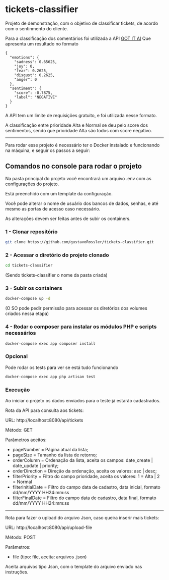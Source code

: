 # tickets-classifier

Projeto de demonstração, com o objetivo de classificar tickets, de acordo com o sentinmento do cliente.

Para a classificação dos comentários foi utilizada a API [GOT IT AI](https://documenter.getpostman.com/view/4456678/RWaHyVMX)
Que apresenta um resultado no formato
```
{
  "emotions": {
    "sadness": 0.65625,
    "joy": 0,
    "fear": 0.2625,
    "disgust": 0.2625,
    "anger": 0
  },
  "sentiment": {
    "score": -0.7875,
    "label": "NEGATIVE"
  }
}
```

A API tem um limite de requisições gratuito, e foi utilizada nesse formato.

A classificação entre prioridade Alta e Normal se deu pelo score dos sentimentos, sendo que prioridade Alta são todos com score negativo.

---

Para rodar esse projeto é necessário ter o Docker instalado e funcionando na máquina, e seguir os passos a seguir:

## Comandos no console para rodar o projeto

Na pasta principal do projeto você encontrará um arquivo .env com as configurações do projeto.

Está preenchido com um template da configuração.

Você pode alterar o nome de usuário dos bancos de dados, senhas, e até mesmo as portas de acesso caso necessário.

As alterações devem ser feitas antes de subir os containers.

### 1 - Clonar repositório
```bash
git clone https://github.com/gustavoRossler/tickets-classifier.git
```

### 2 - Acessar o diretório do projeto clonado
```bash
cd tickets-classifier
```
(Sendo tickets-classifier o nome da pasta criada)

### 3 - Subir os containers 
```bash
docker-compose up -d
```
(O SO pode pedir permissão para acessar os diretórios dos volumes criados nessa etapa)

### 4 - Rodar o composer para instalar os módulos PHP e scripts necessários
```bash
docker-compose exec app composer install
```

### Opcional
Pode rodar os tests para ver se está tudo funcionando
```bash
docker-compose exec app php artisan test
```

### Execução

Ao iniciar o projeto os dados enviados para o teste já estarão cadastrados.

Rota da API para consulta aos tickets:

URL: http://localhost:8080/api/tickets

Método: GET

Parâmetros aceitos:

- pageNumber = Página atual da lista;
- pageSize = Tamanho da lista de retorno;
- orderColumn = Ordenação da lista, aceita os campos: date_create | date_update | priority;
- orderDirection = Direção da ordenação, aceita os valores: asc | desc;
- filterPriority = Filtro do campo prioridade, aceita os valores: 1 = Alta | 2 = Normal
- filterInitialDate = Filtro do campo data de cadastro, data inicial, formato dd/mm/YYYY HH24:mm:ss
- filterFinalDate = Filtro do campo data de cadastro, data final, formato dd/mm/YYYY HH24:mm:ss

--------

Rota para fazer o upload do arquivo Json, caso queira inserir mais tickets:

URL: http://localhost:8080/api/upload-file

Método: POST

Parâmetros:
- file (tipo: file, aceita: arquivos .json)

Aceita arquivos tipo Json, com o template do arquivo enviado nas instruções.


